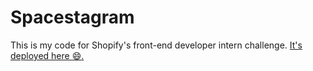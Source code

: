 # Spacestagram

This is my code for Shopify's front-end developer intern challenge. [It's deployed here :smile:.](danilolekovic.com/spacestagram/)
